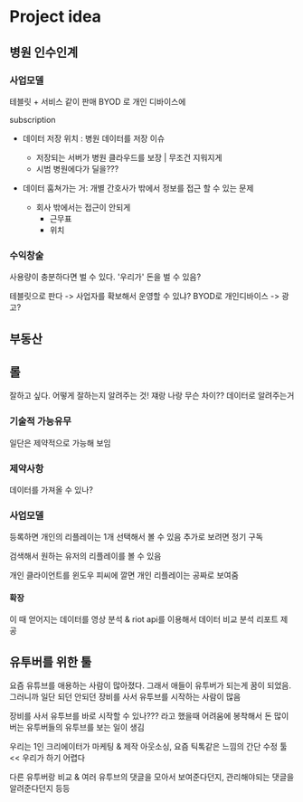 # Project idea

## 병원 인수인계

### 사업모델
테블릿 + 서비스 같이 판매
BYOD 로 개인 디바이스에

subscription
- 데이터 저장 위치 : 병원 데이터를 저장 이슈
  - 저장되는 서버가 병원 클라우드를 보장 | 무조건 지워지게
  - 시범 병원에다가 딜을???

- 데이터 훔쳐가는 거: 개별 간호사가 밖에서 정보를 접근 할 수 있는 문제
  - 회사 밖에서는 접근이 안되게
    - 근무표
    - 위치

### 수익창술
사용량이 충분하다면 벌 수 있다.
'우리가' 돈을 벌 수 있음?

테블릿으로 판다 -> 사업자를 확보해서 운영할 수 있냐?
BYOD로 개인디바이스 -> 광고?



## 부동산



## 롤
잘하고 싶다. 어떻게 잘하는지 알려주는 것! 쟤랑 나랑 무슨 차이?? 
데이터로 알려주는거 

### 기술적 가능유무
일단은 제약적으로 가능해 보임

### 제약사항
데이터를 가져올 수 있나?

### 사업모델
등록하면 개인의 리플레이는 1개 선택해서 볼 수 있음
추가로 보려면 정기 구독

검색해서 원하는 유저의 리플레이를 볼 수 있음

개인 클라이언트를 윈도우 피씨에 깔면 개인 리플레이는 공짜로 보여줌

#### 확장
이 때 얻어지는 데이터를 영상 분석 & riot api를 이용해서 데이터 비교 분석 리포트 제공



## 유투버를 위한 툴

요즘 유튜브를 애용하는 사람이 많아졌다.
그래서 애들이 유투버가 되는게 꿈이 되었음. 그러니까 일단 되던 안되던 장비를 사서 유투브를 시작하는 사람이 많음

장비를 사서 유투브를 바로 시작할 수 있나??? 라고 했을때 어려움에 봉착해서 돈 많이버는 유투버들의 유투브를 보는 일이 생김

우리는 1인 크리에이터가 마케팅 & 제작 아웃소싱, 요즘 틱톡같은 느낌의 간단 수정 툴 << 우리가 하기 어렵다

다른 유투버랑 비교 & 여러 유투브의 댓글을 모아서 보여준다던지, 관리해야되는 댓글을 알려준다던지 등등
